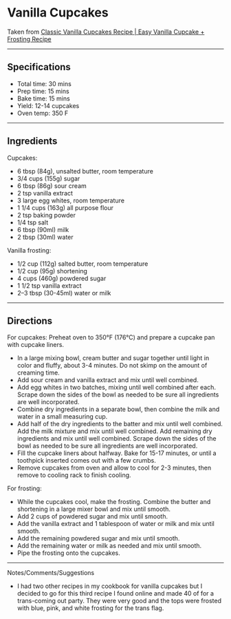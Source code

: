 # Vanilla Cupcakes

Taken from
[Classic Vanilla Cupcakes Recipe \| Easy Vanilla Cupcake + Frosting Recipe](https://www.lifeloveandsugar.com/favorite-vanilla-cupcakes/)

---
## Specifications
- Total time: 30 mins
- Prep time: 15 mins
- Bake time: 15 mins
- Yield: 12-14 cupcakes
- Oven temp: 350 F

---
## Ingredients

Cupcakes:
- 6 tbsp (84g), unsalted butter, room temperature
- 3/4 cups (155g) sugar
- 6 tbsp (86g) sour cream
- 2 tsp vanilla extract
- 3 large egg whites, room temperature
- 1 1/4 cups (163g) all purpose flour
- 2 tsp baking powder
- 1/4 tsp salt
- 6 tbsp (90ml) milk
- 2 tbsp (30ml) water

Vanilla frosting:
- 1/2 cup (112g) salted butter, room temperature
- 1/2 cup (95g) shortening
- 4 cups (460g) powdered sugar
- 1 1/2 tsp vanilla extract
- 2–3 tbsp (30-45ml) water or milk

---
## Directions

For cupcakes:
Preheat oven to 350°F (176°C) and prepare a cupcake pan with cupcake liners.
- In a large mixing bowl, cream butter and sugar together until light in color and fluffy, about 3-4 minutes. Do not skimp on the amount of creaming time.
- Add sour cream and vanilla extract and mix until well combined.
- Add egg whites in two batches, mixing until well combined after each. Scrape down the sides of the bowl as needed to be sure all ingredients are well incorporated.
- Combine dry ingredients in a separate bowl, then combine the milk and water in a small measuring cup.
- Add half of the dry ingredients to the batter and mix until well combined. Add the milk mixture and mix until well combined. Add remaining dry ingredients and mix until well combined. Scrape down the sides of the bowl as needed to be sure all ingredients are well incorporated.
- Fill the cupcake liners about halfway. Bake for 15-17 minutes, or until a toothpick inserted comes out with a few crumbs.
- Remove cupcakes from oven and allow to cool for 2-3 minutes, then remove to cooling rack to finish cooling.

For frosting:
- While the cupcakes cool, make the frosting. Combine the butter and shortening in a large mixer bowl and mix until smooth.
- Add 2 cups of powdered sugar and mix until smooth.
- Add the vanilla extract and 1 tablespoon of water or milk and mix until smooth.
- Add the remaining powdered sugar and mix until smooth.
- Add the remaining water or milk as needed and mix until smooth.
- Pipe the frosting onto the cupcakes.

---
Notes/Comments/Suggestions
- I had two other recipes in my cookbook for vanilla cupcakes but I decided to go for this third recipe I found online and made 40 of for a trans-coming out party. They were very good and the tops were frosted with blue, pink, and white frosting for the trans flag. 
